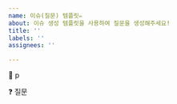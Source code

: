 ```yaml
---
name: 이슈(질문) 템플릿✏️
about: 이슈 생성 템플릿을 사용하여 질문을 생성해주세요!
title: ''
labels: ''
assignees: ''

---
```


<!--
제목 예시 : 3.3.2_타입을 확장했을 때의 장점은 무엇인가요?
label : 타입 확장 (해당 챕터에 맞는 라벨 추가)
assignees : 본인으로
milestone : 우아한 타입 스크립트 완독 선택
내용 예시 :
📝 321p
❓ 타입을 확장했을 때의 장점은 무엇인가요?
책을 보면 "타입 확장의 가장 큰 장점은 코드 중복을 줄일 수 있다는 것이다"라고 나와있는데 이 외의 장점은 더 없을까요? 
-->

📝 p

❓ 질문
